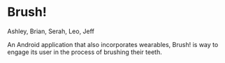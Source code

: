 # Brush!
Ashley, Brian, Serah, Leo, Jeff

An Android application that also incorporates wearables, Brush! is way to engage its user in the process of brushing their teeth.

